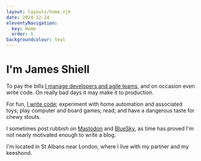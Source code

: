 ```yaml
---
layout: layouts/home.njk
date: 2024-12-24
eleventyNavigation:
  key: Home
  order: 1
backgroundcolour: teal
---
```


# I'm James Shiell

To pay the bills [I manage developers and agile teams](https://www.linkedin.com/in/james-shiell/), and on occasion even write code. On really bad days it may make it to production.

For fun, [I write code](https://github.com/jshiell); experiment with home automation and associated toys; play computer and board games; read; and have a dangerous taste for chewy stouts. 

I sometimes post rubbish on  [Mastodon](https://indieweb.social/@jsh) and [BlueSky](https://bsky.app/profile/infernus.org), as time has proved I'm not nearly motivated enough to write a blog.

I'm located in St Albans near London, where I live with my partner and my keeshond.
